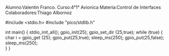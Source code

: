 Alumno:Valentin Franco.  Curso:4°1° Avionica   Materia:Control de Interfaces Colaboradores:Thiago Albornoz

#include <stdio.h>
#include "pico/stdlib.h"

int main() {
  stdio_init_all();
   gpio_init(25);
  gpio_set_dir (25,true);
   while (true) { 
    char i = gpio_get (25);
    gpio_put(25,true);
    sleep_ms(250);
    gpio_put(25,false);
    sleep_ms(250);   
   }
  }

